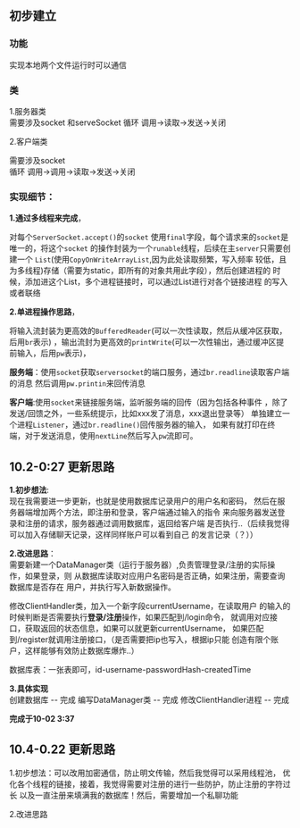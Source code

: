 ## 初步建立

### 功能
实现本地两个文件运行时可以通信

### 类
1.服务器类  
需要涉及socket 和serveSocket 
循环 调用->读取->发送->关闭  

2.客户端类

需要涉及socket  
循环 调用->调用->读取->发送->关闭


### 实现细节：

**1.通过多线程来完成**，

对每个`ServerSocket.accept()`的`socket`
使用`final`字段，每个请求来的`socket`是唯一的，将这个`socket`
的操作封装为一个`runable`线程，后续在主`server`只需要创建一个
`List`(使用`CopyOnWriteArrayList`,因为此处读取频繁，写入频率
较低，且为多线程)存储（需要为static，即所有的对象共用此字段），然后创建进程的
时候，添加进这个List，多个进程链接时，可以通过List进行对各个链接进程
的写入或者联络  

**2.单进程操作思路**，

将输入流封装为更高效的`BufferedReader`(可以一次性读取，然后从缓冲区获取，后用`br`表示)
，输出流封为更高效的`printWrite`(可以一次性输出，通过缓冲区提前输入，后用`pw`表示)，

**服务端**：使用`socket`获取`serversocket`的端口服务，通过`br.readline`读取客户端的消息
然后调用`pw.printin`来回传消息

**客户端**:使用`socket`来链接服务端，监听服务端的回传（因为包括各种事件
，除了发送/回馈之外，一些系统提示，比如xxx发了消息，xxx退出登录等）
单独建立一个进程`Listener`，通过`br.readline()`回传服务器的输入，
如果有就打印在终端，对于发送消息，使用`nextLine`然后写入`pw`流即可。

## 10.2-0:27 更新思路 

**1.初步想法**:  
现在我需要进一步更新，也就是使用数据库记录用户的用户名和密码，
然后在服务器端增加两个方法，即注册和登录，客户端通过输入的指令
来向服务器发送登录和注册的请求，服务器通过调用数据库，返回给客户端
是否执行..（后续我觉得可以加入存储聊天记录，这样同样账户可以看到自己
的发言记录（？））  

**2.改进思路**：   
需要新建一个DataManager类（运行于服务器）,负责管理登录/注册的实际操作，如果登录，则
从数据库读取对应用户名密码是否正确，如果注册，需要查询数据库是否存在
用户，并执行写入新数据操作。

修改ClientHandler类，加入一个新字段currentUsername，在读取用户
的输入的时候判断是否需要执行**登录/注册**操作，如果匹配到/login命令，
就调用对应接口，获取返回的状态信息，如果可以就更新currentUsername，
如果匹配到/register就调用注册接口，（是否需要把ip也写入，根据ip只能
创造有限个账户，这样能够有效防止数据库爆炸..）

数据库表：一张表即可，id-username-passwordHash-createdTime

**3.具体实现**  
创建数据库 --  完成
编写DataManager类 --  完成
修改ClientHandler进程 --  完成    

**完成于10-02 3:37**

## 10.4-0.22 更新思路

1.初步想法：可以改用加密通信，防止明文传输，然后我觉得可以采用线程池，
优化各个线程的链接，接着，我觉得需要对注册的进行一些防护，防止注册的字符过长
以及一直注册来填满我的数据库！然后，需要增加一个私聊功能

2.改进思路


